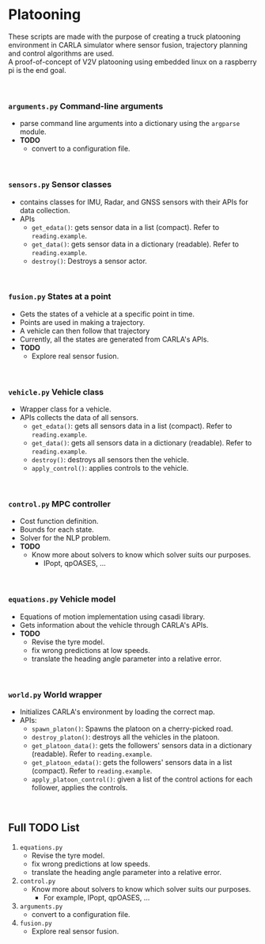 # Platooning
These scripts are made with the purpose of creating a truck platooning
environment in CARLA simulator where sensor fusion, trajectory planning and
control algorithms are used.  
A proof-of-concept of V2V platooning using embedded linux on a raspberry pi is
the end goal.

<br />

### ```arguments.py``` Command-line arguments
- parse command line arguments into a dictionary using the `argparse` module.
- **TODO**
    - convert to a configuration file.


<br />

### ```sensors.py``` Sensor classes
- contains classes for IMU, Radar, and GNSS sensors with their APIs for data
collection.
- APIs
    - `get_edata()`:  gets sensor data in a list (compact). Refer to `reading.example`.
    - `get_data()`:  gets sensor data in a dictionary (readable). Refer to `reading.example`.
    - `destroy()`:  Destroys a sensor actor.

<br />

### `fusion.py` States at a point
- Gets the states of a vehicle at a specific point in time.
- Points are used in making a trajectory.
- A vehicle can then follow that trajectory
- Currently, all the states are generated from CARLA's APIs.
- **TODO**
    - Explore real sensor fusion.

<br />

### ```vehicle.py``` Vehicle class
- Wrapper class for a vehicle.
- APIs collects the data of all sensors.
    - `get_edata()`: gets all sensors data in a list (compact). Refer to `reading.example`.
    - `get_data()`: gets all sensors data in a dictionary (readable). Refer to `reading.example`.
    - `destroy()`: destroys all sensors then the vehicle.
    - `apply_control()`: applies controls to the vehicle.

<br />

### ```control.py``` MPC controller
- Cost function definition.
- Bounds for each state.
- Solver for the NLP problem.
- **TODO**
    - Know more about solvers to know which solver suits our purposes.
        - IPopt, qpOASES, ... 

<br />

### ```equations.py``` Vehicle model
- Equations of motion implementation using casadi library.
- Gets information about the vehicle through CARLA's APIs.
- **TODO**
    - Revise the tyre model.
    - fix wrong predictions at low speeds.
    - translate the heading angle parameter into a relative error.


<br />


### ```world.py``` World wrapper
- Initializes CARLA's environment by loading the correct map.
- APIs:
    - `spawn_platon()`: Spawns the platoon on a cherry-picked road.
    - `destroy_platon()`: destroys all the vehicles in the platoon.
    - `get_platoon_data()`: gets the followers' sensors data in a dictionary (readable). Refer to `reading.example`.
    - `get_platoon_edata()`: gets the followers' sensors data in a list (compact). Refer to `reading.example`.
    - `apply_platoon_control()`: given a list of the control actions for each
    follower, applies the controls.

<br />


## **Full TODO List**
1. `equations.py`
    - Revise the tyre model.
    - fix wrong predictions at low speeds.
    - translate the heading angle parameter into a relative error.
1. `control.py`
    - Know more about solvers to know which solver suits our purposes.
        - For example, IPopt, qpOASES, ... 
1. `arguments.py`
    - convert to a configuration file.
1. `fusion.py`
    - Explore real sensor fusion.
